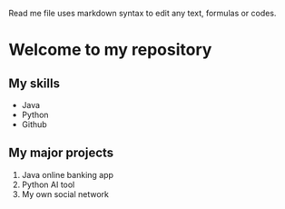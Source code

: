 Read me file uses markdown syntax to edit any text, formulas or codes.

# Welcome to my repository 
## My skills
- Java
- Python
- Github

## My major projects
1. Java online banking app
2. Python AI tool
3. My own social network
